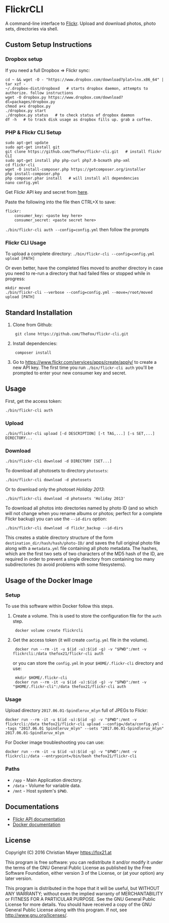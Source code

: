 # FlickrCLI

A command-line interface to [Flickr](https://www.flickr.com/). Upload and download photos, photo sets, directories via shell.

## Custom Setup Instructions 

### Dropbox setup 

If you need a full Dropbox => Flickr sync:

```
cd ~ && wget -O - "https://www.dropbox.com/download?plat=lnx.x86_64" | tar xzf -
~/.dropbox-dist/dropboxd   # starts dropbox daemon, attempts to authorize. follow instructions
wget -O dropbox.py https://www.dropbox.com/download?dl=packages/dropbox.py
chmod a+x dropbox.py
./dropbox.py start
./dropbox.py status   # to check status of dropbox daemon
df -h   # to track disk usage as dropbox fills up. grab a coffee.
```

### PHP & Flickr CLI Setup 

```
sudo apt-get update
sudo apt-get install git
git clone https://github.com/TheFox/flickr-cli.git   # install flickr CLI
sudo apt-get install php php-curl php7.0-bcmath php-xml
cd flickr-cli
wget -O install-composer.php https://getcomposer.org/installer
php install-composer.php
php composer.phar install   # will install all dependencies
nano config.yml 
```

Get Flickr API key and secret from [here](https://www.flickr.com/services/apps/create/apply/).

Paste the following into the file then CTRL+X to save:

``` 
flickr:
    consumer_key: <paste key here>
    consumer_secret: <paste secret here>
```

`./bin/flickr-cli auth --config=config.yml` then follow the prompts

### Flickr CLI Usage

To upload a complete directory:
`./bin/flickr-cli --config=config.yml upload [PATH]`  

Or even better, have the completed files moved to another directory in case you need to re-run a directory that had failed files or stopped while in progress:

```
mkdir moved
./bin/flickr-cli --verbose --config=config.yml --move=/root/moved upload [PATH]
```

## Standard Installation

1. Clone from Github:

		git clone https://github.com/TheFox/flickr-cli.git

2. Install dependencies:

		composer install

3. Go to <https://www.flickr.com/services/apps/create/apply/> to create a new API key.
The first time you run `./bin/flickr-cli auth` you'll be prompted to enter your new consumer key and secret.

## Usage

First, get the access token:

	./bin/flickr-cli auth

### Upload

	./bin/flickr-cli upload [-d DESCRIPTION] [-t TAG,...] [-s SET,...] DIRECTORY...

### Download

	./bin/flickr-cli download -d DIRECTORY [SET...]

To download all photosets to directory `photosets`:

	./bin/flickr-cli download -d photosets

Or to download only the photoset *Holiday 2013*:

	./bin/flickr-cli download -d photosets 'Holiday 2013'

To download all photos into directories named by photo ID
(and so which will not change when you rename albums or photos; perfect for a complete Flickr backup)
you can use the `--id-dirs` option:

	./bin/flickr-cli download -d flickr_backup --id-dirs

This creates a stable directory structure of the form `destination_dir/hash/hash/photo-ID/`
and saves the full original photo file along with a `metadata.yml` file containing all photo metadata.
The hashes, which are the first two sets of two characters of the MD5 hash of the ID,
are required in order to prevent a single directory from containing too many subdirectories
(to avoid problems with some filesystems).

## Usage of the Docker Image

### Setup

To use this software within Docker follow this steps.

1. Create a volume. This is used to store the configuration file for the `auth` step.

        docker volume create flickrcli

2. Get the access token (it will create `config.yml` file in the volume).

        docker run --rm -it -u $(id -u):$(id -g) -v "$PWD":/mnt -v flickrcli:/data thefox21/flickr-cli auth

   or you can store the `config.yml` in your `$HOME/.flickr-cli` directory and use:

        mkdir $HOME/.flickr-cli
        docker run --rm -it -u $(id -u):$(id -g) -v "$PWD":/mnt -v "$HOME/.flickr-cli":/data thefox21/flickr-cli auth

### Usage

Upload directory `2017.06.01-Spindleruv_mlyn` full of JPEGs to Flickr:

    docker run --rm -it -u $(id -u):$(id -g) -v "$PWD":/mnt -v flickrcli:/data thefox21/flickr-cli upload --config=/data/config.yml --tags "2017.06.01 Spindleruv_mlyn" --sets "2017.06.01-Spindleruv_mlyn" 2017.06.01-Spindleruv_mlyn

For Docker image troubleshooting you can use:

    docker run --rm -it -u $(id -u):$(id -g) -v "$PWD":/mnt -v flickrcli:/data --entrypoint=/bin/bash thefox21/flickr-cli

### Paths

- `/app` - Main Application directory.
- `/data` - Volume for variable data.
- `/mnt` - Host system's `$PWD`.

## Documentations

- [Flickr API documentation](http://www.flickr.com/services/api/)
- [Docker documentation](https://docs.docker.com/)

## License

Copyright (C) 2016 Christian Mayer <https://fox21.at>

This program is free software: you can redistribute it and/or modify it under the terms of the GNU General Public License as published by the Free Software Foundation, either version 3 of the License, or (at your option) any later version.

This program is distributed in the hope that it will be useful, but WITHOUT ANY WARRANTY; without even the implied warranty of MERCHANTABILITY or FITNESS FOR A PARTICULAR PURPOSE. See the GNU General Public License for more details. You should have received a copy of the GNU General Public License along with this program. If not, see <http://www.gnu.org/licenses/>.
